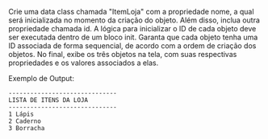 Crie uma data class chamada "ItemLoja" com a propriedade nome, a qual será inicializada no momento da criação do objeto. Além disso, inclua outra propriedade chamada id. A lógica para inicializar o ID de cada objeto deve ser executada dentro de um bloco init. Garanta que cada objeto tenha uma ID associada de forma sequencial, de acordo com a ordem de criação dos objetos. No final, exibe os três objetos na tela, com suas respectivas propriedades e os valores associados a elas.

Exemplo de Output:
~~~
------------------------------
LISTA DE ITENS DA LOJA
------------------------------
1 Lápis
2 Caderno
3 Borracha
~~~
